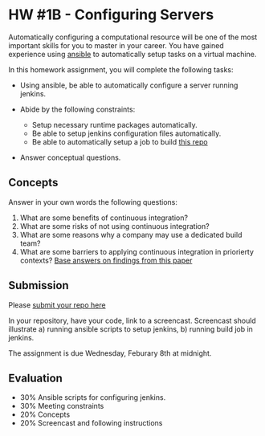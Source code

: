 # HW #1B - Configuring Servers

Automatically configuring a computational resource will be one of the most important skills for you to master in your career.  You have gained experience using [ansible](https://developers.digitalocean.com/v2/) to automatically setup tasks on a virtual machine.

In this homework assignment, you will complete the following tasks:

* Using ansible, be able to automatically configure a server running jenkins.
* Abide by the following constraints:

  - Setup necessary runtime packages automatically.
  - Be able to setup jenkins configuration files automatically.
  - Be able to automatically setup a job to build [this repo](https://github.com/CSC-326/JSPDemo)
* Answer conceptual questions.
 
## Concepts

Answer in your own words the following questions:

1. What are some benefits of continuous integration?
2. What are some risks of not using continuous integration?
3. What are some reasons why a company may use a dedicated build team?
4. What are some barriers to applying continuous integration in priorierty contexts? 
   [Base answers on findings from this paper](http://web.engr.oregonstate.edu/~digd/courses/cs561_F16/pdfs/icse17-CI.pdf)

## Submission

Please [submit your repo here](https://docs.google.com/a/ncsu.edu/forms/d/e/1FAIpQLSd3mtVpilAc6dv06RoqRa5yf75zh1bI3_G4U0J_GfEj-Vvdzg/viewform)

In your repository, have your code, link to a screencast. Screencast should illustrate a) running ansible scripts to setup jenkins, b) running build job in jenkins.

The assignment is due Wednesday, Feburary 8th at midnight.

## Evaluation

- 30% Ansible scripts for configuring jenkins.
- 30% Meeting constraints
- 20% Concepts
- 20% Screencast and following instructions
